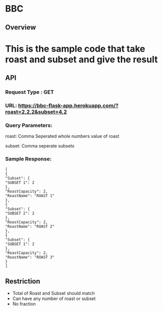 # BBC

## Overview
This is the sample code that take roast and subset and give the result
=======

## API

### Request Type : GET
### URL: https://bbc-flask-app.herokuapp.com/?roast=2,2,2&subset=4,2

### Query Parameters:

roast: Comma Seperated whole numbers value of roast

subset: Comma seperate subsets


### Sample Response:
	[
	{
	"Subset": {
	"SUBSET 1": 2
	},
	"RoastCapacity": 2,
	"RoastName": "ROAST 1"
	},
	{
	"Subset": {
	"SUBSET 2": 2
	},
	"RoastCapacity": 2,
	"RoastName": "ROAST 2"
	},
	{
	"Subset": {
	"SUBSET 1": 2
	},
	"RoastCapacity": 2,
	"RoastName": "ROAST 3"
	}
	]


## Restriction
* Total of Roast and Subset should match
* Can have any number of roast or subset
* No fraction

